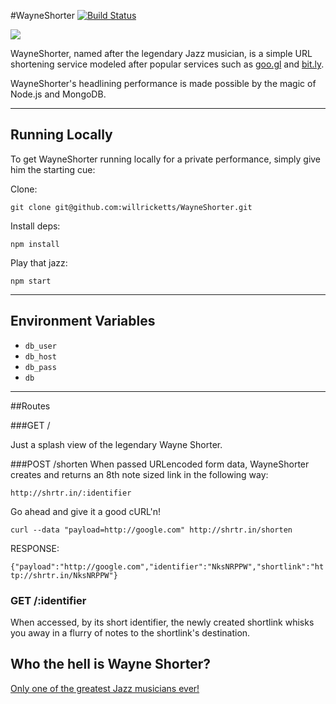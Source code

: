#WayneShorter [![Build Status](https://travis-ci.org/willricketts/WayneShorter.svg?branch=master)](https://travis-ci.org/willricketts/WayneShorter)

![](http://i.imgur.com/6JBw8jW.png)

WayneShorter, named after the legendary Jazz musician, is a simple URL shortening service modeled after popular services such as [goo.gl](http://goo.gl) and [bit.ly](http://bit.ly).

WayneShorter's headlining performance is made possible by the magic of Node.js and MongoDB.

---

## Running Locally
To get WayneShorter running locally for a private performance, simply give him the starting cue:

Clone:
```
git clone git@github.com:willricketts/WayneShorter.git
```

Install deps:
```
npm install
```

Play that jazz:
```
npm start
```
---


## Environment Variables
* `db_user`
* `db_host`
* `db_pass`
* `db`


---

##Routes

###GET /

Just a splash view of the legendary Wayne Shorter.

###POST /shorten
When passed URLencoded form data, WayneShorter creates and returns an 8th note sized link in the following way:
```
http://shrtr.in/:identifier
```
Go ahead and give it a good cURL'n!

`curl --data "payload=http://google.com" http://shrtr.in/shorten`

RESPONSE:

`{"payload":"http://google.com","identifier":"NksNRPPW","shortlink":"http://shrtr.in/NksNRPPW"}`

### GET /:identifier
When accessed, by its short identifier, the newly created shortlink whisks you away in a flurry of notes to the shortlink's destination.

## Who the hell is Wayne Shorter?
[Only one of the greatest Jazz musicians ever!](https://en.wikipedia.org/wiki/Wayne_Shorter)
